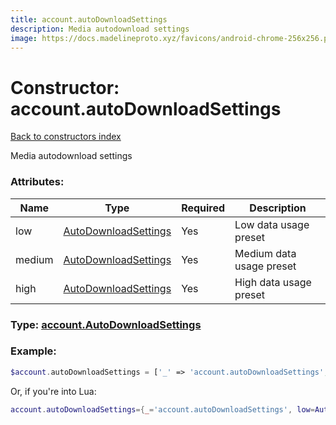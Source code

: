 ```yaml
---
title: account.autoDownloadSettings
description: Media autodownload settings
image: https://docs.madelineproto.xyz/favicons/android-chrome-256x256.png
---
```

# Constructor: account.autoDownloadSettings  
[Back to constructors index](index.md)



Media autodownload settings

### Attributes:

| Name     |    Type       | Required | Description |
|----------|---------------|----------|-------------|
|low|[AutoDownloadSettings](../types/AutoDownloadSettings.md) | Yes|Low data usage preset|
|medium|[AutoDownloadSettings](../types/AutoDownloadSettings.md) | Yes|Medium data usage preset|
|high|[AutoDownloadSettings](../types/AutoDownloadSettings.md) | Yes|High data usage preset|



### Type: [account.AutoDownloadSettings](../types/account.AutoDownloadSettings.md)


### Example:

```php
$account.autoDownloadSettings = ['_' => 'account.autoDownloadSettings', 'low' => AutoDownloadSettings, 'medium' => AutoDownloadSettings, 'high' => AutoDownloadSettings];
```  


Or, if you're into Lua:

```lua
account.autoDownloadSettings={_='account.autoDownloadSettings', low=AutoDownloadSettings, medium=AutoDownloadSettings, high=AutoDownloadSettings}

```


